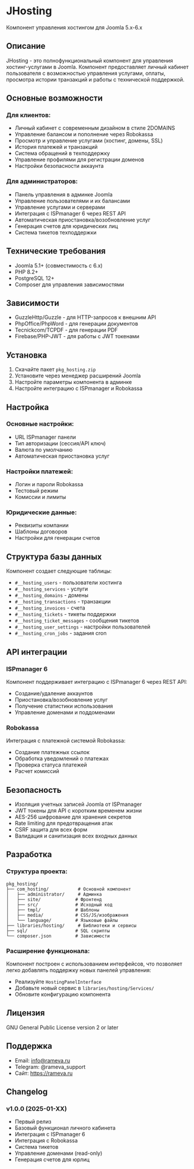 # JHosting
Компонент управления хостингом для Joomla 5.x-6.x

## Описание

JHosting - это полнофункциональный компонент для управления хостинг-услугами в Joomla. Компонент предоставляет личный кабинет пользователя с возможностью управления услугами, оплаты, просмотра истории транзакций и работы с технической поддержкой.

## Основные возможности

### Для клиентов:
- Личный кабинет с современным дизайном в стиле 2DOMAINS
- Управление балансом и пополнение через Robokassa
- Просмотр и управление услугами (хостинг, домены, SSL)
- История платежей и транзакций
- Система обращений в техподдержку
- Управление профилями для регистрации доменов
- Настройки безопасности аккаунта

### Для администраторов:
- Панель управления в админке Joomla
- Управление пользователями и их балансами
- Управление услугами и серверами
- Интеграция с ISPmanager 6 через REST API
- Автоматическая приостановка/возобновление услуг
- Генерация счетов для юридических лиц
- Система тикетов техподдержки

## Технические требования

- Joomla 5.1+ (совместимость с 6.x)
- PHP 8.2+
- PostgreSQL 12+
- Composer для управления зависимостями

## Зависимости

- GuzzleHttp/Guzzle - для HTTP-запросов к внешним API
- PhpOffice/PhpWord - для генерации документов
- Tecnickcom/TCPDF - для генерации PDF
- Firebase/PHP-JWT - для работы с JWT токенами

## Установка

1. Скачайте пакет `pkg_hosting.zip`
2. Установите через менеджер расширений Joomla
3. Настройте параметры компонента в админке
4. Настройте интеграцию с ISPmanager и Robokassa

## Настройка

### Основные настройки:
- URL ISPmanager панели
- Тип авторизации (сессия/API ключ)
- Валюта по умолчанию
- Автоматическая приостановка услуг

### Настройки платежей:
- Логин и пароли Robokassa
- Тестовый режим
- Комиссии и лимиты

### Юридические данные:
- Реквизиты компании
- Шаблоны договоров
- Настройки для генерации счетов

## Структура базы данных

Компонент создает следующие таблицы:
- `#__hosting_users` - пользователи хостинга
- `#__hosting_services` - услуги
- `#__hosting_domains` - домены
- `#__hosting_transactions` - транзакции
- `#__hosting_invoices` - счета
- `#__hosting_tickets` - тикеты поддержки
- `#__hosting_ticket_messages` - сообщения тикетов
- `#__hosting_user_settings` - настройки пользователей
- `#__hosting_cron_jobs` - задания cron

## API интеграции

### ISPmanager 6
Компонент поддерживает интеграцию с ISPmanager 6 через REST API:
- Создание/удаление аккаунтов
- Приостановка/возобновление услуг
- Получение статистики использования
- Управление доменами и поддоменами

### Robokassa
Интеграция с платежной системой Robokassa:
- Создание платежных ссылок
- Обработка уведомлений о платежах
- Проверка статуса платежей
- Расчет комиссий

## Безопасность

- Изоляция учетных записей Joomla от ISPmanager
- JWT токены для API с коротким временем жизни
- AES-256 шифрование для хранения секретов
- Rate limiting для предотвращения атак
- CSRF защита для всех форм
- Валидация и санитизация всех входных данных

## Разработка

### Структура проекта:
```
pkg_hosting/
├── com_hosting/           # Основной компонент
│   ├── administrator/     # Админка
│   ├── site/             # Фронтенд
│   ├── src/              # Исходный код
│   ├── tmpl/             # Шаблоны
│   ├── media/            # CSS/JS/изображения
│   └── language/         # Языковые файлы
├── libraries/hosting/     # Библиотеки и сервисы
├── sql/                  # SQL скрипты
└── composer.json         # Зависимости
```

### Расширение функционала:
Компонент построен с использованием интерфейсов, что позволяет легко добавлять поддержку новых панелей управления:
- Реализуйте `HostingPanelInterface`
- Добавьте новый сервис в `libraries/hosting/Services/`
- Обновите конфигурацию компонента

## Лицензия

GNU General Public License version 2 or later

## Поддержка

- Email: info@rameva.ru
- Telegram: @rameva_support
- Сайт: https://rameva.ru

## Changelog

### v1.0.0 (2025-01-XX)
- Первый релиз
- Базовый функционал личного кабинета
- Интеграция с ISPmanager 6
- Интеграция с Robokassa
- Система тикетов
- Управление доменами (read-only)
- Генерация счетов для юрлиц